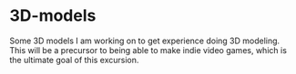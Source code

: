 # 3D-models
Some 3D models I am working on to get experience doing 3D modeling. This will be a precursor to being able to make indie video games, which is the ultimate goal of this excursion.
